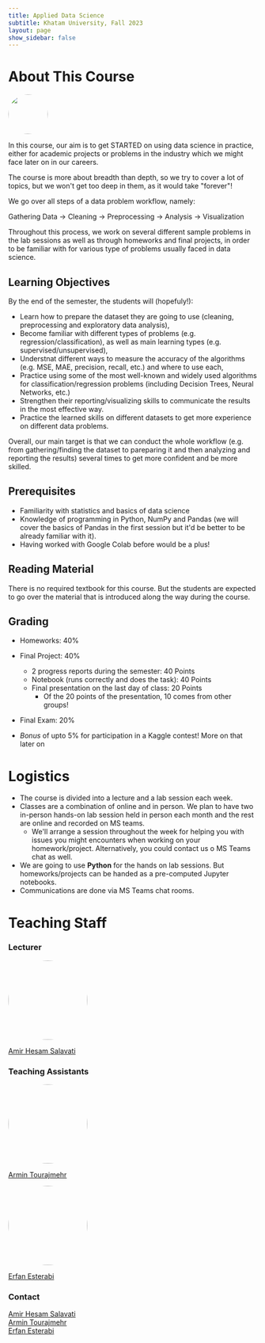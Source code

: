 ```yaml
---
title: Applied Data Science
subtitle: Khatam University, Fall 2023
layout: page 
show_sidebar: false
---
```


# About This Course
<img src="/ADS2023/assets/images/datasciencecloud.png" style="border-radius:50%;" height="80" width="auto">


In this course, our aim is to get STARTED on using data science in practice, either for academic projects or problems in the industry which we might face later on in our careers. 

The course is more about breadth than depth, so we try to cover a lot of topics, but we won't get too deep in them, as it would take "forever"!

We go over all steps of a data problem workflow, namely: 

Gathering Data → Cleaning → Preprocessing → Analysis → Visualization 

Throughout this process, we work on several different sample problems in the lab sessions as well as through homeworks and final projects, in order to be familiar with for various type of problems usually faced in data science.

## Learning Objectives
By the end of the semester, the students will (hopefuly!):

* Learn how to prepare the dataset they are going to use (cleaning, preprocessing and exploratory data analysis),
* Become familiar with different types of problems (e.g. regression/classification), as well as main learning types (e.g. supervised/unsupervised),
* Understnat different ways to measure the accuracy of the algorithms (e.g. MSE, MAE, precision, recall, etc.) and where to use each,
* Practice using some of the most well-known and widely used algorithms for classification/regression problems (including Decision Trees, Neural Networks, etc.)
* Strengthen their reporting/visualizing skills to communicate the results in the most effective way.
* Practice the learned skills on different datasets to get more experience on different data problems.

Overall, our main target is that we can conduct the whole workflow (e.g. from gathering/finding the dataset to pareparing it and then analyzing and reporting the results) several times to get more confident and be more skilled.

## Prerequisites
* Familiarity with statistics and basics of data science 
* Knowledge of programming in Python, NumPy and Pandas (we will cover the basics of Pandas in the first session but it'd be better to be already familiar with it).
* Having worked with Google Colab before would be a plus!

## Reading Material
There is no required textbook for this course. But the students are expected to go over the material that is introduced along the way during the course. 

## Grading 
* Homeworks: 40%
* Final Project: 40%
    * 2 progress reports during the semester: 40 Points
    * Notebook (runs correctly and does the task): 40 Points
    * Final presentation on the last day of class: 20 Points
        * Of the 20 points of the presentation, 10 comes from other groups!
* Final Exam: 20%

* *Bonus* of upto 5% for participation in a Kaggle contest! More on that later on

# Logistics
* The course is divided into a lecture and a lab session each week. 
* Classes are a combination of online and in person. We plan to have two in-person hands-on lab session held in person each month and the rest are online and recorded on MS teams.
  * We'll arrange a session throughout the week for helping you with issues you might encounters when working on your homework/project. Alternatively, you could contact us o
  MS Teams chat as well.
* We are going to use **Python** for the hands on lab sessions. But homeworks/projects can be handed as a pre-computed Jupyter notebooks.
* Communications are done via MS Teams chat rooms.



# Teaching Staff

### Lecturer
<img src="/ADS2023/assets/images/Hesam2.jpg" style="border-radius:50%;height:160px;" width="auto">

[Amir Hesam Salavati](http://saloot.negsam.ir/)


### Teaching Assistants
<img src="/ADS2023/assets/images/Armin_tourajmehr.jpg" style="border-radius:50%;height:160px;" width="auto">

[Armin Tourajmehr](https://www.linkedin.com/in/armin-tourajmehr-a5ab36180/)

<img src="/ADS2023/assets/images/ErfanEsterabi.jpeg" style="border-radius:50%;height:160px;" width="auto">

[Erfan Esterabi](https://www.linkedin.com/in/erfan-esterabi-b47740187/)




### Contact
[Amir Hesam Salavati](mailto:saloot@gmail.com) <br>
[Armin Tourajmehr](mailto:armin.tourajmehr@gmail.com) <br>
[Erfan Esterabi](mailto:erfan_esterabi@hotmail.com)
